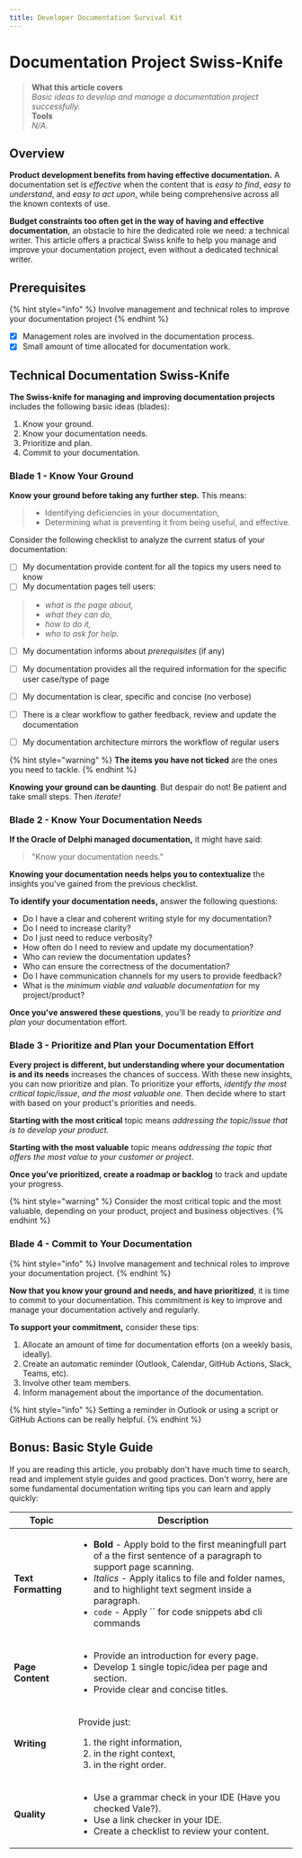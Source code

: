 ```yaml
---
title: Developer Documentation Survival Kit
---
```


# Documentation Project Swiss-Knife

> **What this article covers**\
> _Basic ideas to develop and manage a documentation project successfully._\
> **Tools**\
> _N/A._

## Overview

**Product development benefits from having effective documentation.** A documentation set is _effective_ when the content that is _easy to find_, _easy to understand_, and _easy to act upon_, while being comprehensive across all the known contexts of use.&#x20;

**Budget constraints too often get in the way of having and effective documentation**, an obstacle to hire the dedicated role we need: a technical writer. This article offers a practical Swiss knife to help you manage and improve your documentation project, even without a dedicated technical writer.

## Prerequisites



{% hint style="info" %}
Involve management and technical roles to improve your documentation project
{% endhint %}

* [x] Management roles are involved in the documentation process.
* [x] Small amount of time allocated for documentation work.

## Technical Documentation Swiss-Knife

**The Swiss-knife for managing and improving documentation projects** includes the following basic ideas (blades):

1. Know your ground.
2. Know your documentation needs.
3. Prioritize and plan.
4. Commit to your documentation.

### Blade 1 - Know Your Ground

**Know your ground before taking any further step.** This means:

> * Identifying deficiencies in your documentation,&#x20;
> * Determining what is preventing it from being useful, and effective.

Consider the following checklist to analyze the current status of your documentation:

* [ ] My documentation provide content for all the topics my users need to know
* [ ] My documentation pages tell users:

> * _what is the page about,_
> * _what they can do,_
> * _how to do it,_
> * _who to ask for help._

* [ ] My documentation informs about _prerequisites_ (if any)
* [ ] My documentation provides all the required information for the specific user case/type of page
* [ ] My documentation is clear, specific and concise (no verbose)
* [ ] There is a clear workflow to gather feedback, review and update the documentation
* [ ] My documentation architecture mirrors the workflow of regular users



{% hint style="warning" %}
**The items you have not ticked** are the ones you need to tackle.
{% endhint %}

**Knowing your ground can be daunting**. But despair do not! Be patient and take small steps. Then _iterate!_

### Blade 2 - Know Your Documentation Needs

**If the Oracle of Delphi managed documentation,** it might have said:

> "Know your documentation needs."

**Knowing your documentation needs helps you to contextualize** the insights you've gained from the previous checklist.

**To identify your documentation needs,** answer the following questions:

* Do I have a clear and coherent writing style for my documentation?
* Do I need to increase clarity?
* Do I just need to reduce verbosity?
* How often do I need to review and update my documentation?
* Who can review the documentation updates?
* Who can ensure the correctness of the documentation?
* Do I have communication channels for my users to provide feedback?
* What is the _minimum viable and valuable documentation_ for my project/product?

**Once you've answered these questions**, you'll be ready to _prioritize and plan_ your documentation effort.

### Blade 3 - Prioritize and Plan your Documentation Effort

**Every project is different, but understanding where your documentation is and its needs** increases the chances of success. With these new insights, you can now prioritize and plan. To prioritize your efforts, _identify the most critical topic/issue_, _and the most valuable one._ Then decide where to start with based on your product's priorities and needs.

**Starting with the most critical** topic means _addressing the topic/issue that is to develop your product._

**Starting with the most valuable** topic means _addressing the topic that offers the most value to your customer or project_.

**Once you've prioritized, create a roadmap or backlog** to track and update your progress.



{% hint style="warning" %}
Consider the most critical topic and the most valuable, depending on your product, project and business objectives.
{% endhint %}

### Blade 4 - Commit to Your Documentation



{% hint style="info" %}
Involve management and technical roles to improve your documentation project.
{% endhint %}

**Now that you know your ground and needs, and have prioritized**, it is time to commit to your documentation. This commitment is key to improve and manage your documentation actively and regularly.

**To support your commitment,** consider these tips:

1. Allocate an amount of time for documentation efforts (on a weekly basis, ideally).
2. Create an automatic reminder (Outlook, Calendar, GitHub Actions, Slack, Teams, etc).
3. Involve other team members.
4. Inform management about the importance of the documentation.

{% hint style="info" %}
Setting a reminder in Outlook or using a script or GitHub Actions can be really helpful.
{% endhint %}

## Bonus: Basic Style Guide

If you are reading this article, you probably don't have much time to search, read and implement style guides and good practices. Don't worry, here are some fundamental documentation writing tips you can learn and apply quickly:

| Topic               | Description                                                                                                                                                                                                                                                                                                                                      |
| ------------------- | ------------------------------------------------------------------------------------------------------------------------------------------------------------------------------------------------------------------------------------------------------------------------------------------------------------------------------------------------ |
| **Text Formatting** | <ul><li><strong>Bold</strong> - Apply bold to the first meaningfull part of a the first sentence of a paragraph to support page scanning.</li><li><em>Italics</em> - Apply italics to file and folder names, and to highlight text segment inside a paragraph.</li><li><code>code</code> - Apply `` for code snippets abd cli commands</li></ul> |
| **Page Content**    | <ul><li>Provide an introduction for every page.</li><li>Develop 1 single topic/idea per page and section.</li><li>Provide clear and concise titles.</li></ul>                                                                                                                                                                                    |
| **Writing**         | <p>Provide just:</p><ol><li>the right information,</li><li>in the right context,</li><li>in the right order.</li></ol>                                                                                                                                                                                                                           |
| **Quality**         | <ul><li>Use a grammar check in your IDE (Have you checked Vale?).</li><li>Use a link checker in your IDE.</li><li>Create a checklist to review your content.</li></ul>                                                                                                                                                                           |
